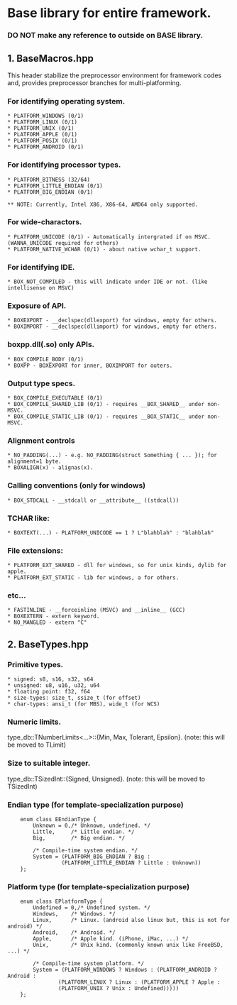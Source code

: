 # Base library for entire framework.
### DO NOT make any reference to outside on BASE library.

## 1. BaseMacros.hpp
This header stabilize the preprocessor environment for framework codes and, 
provides preprocessor branches for multi-platforming.

### For identifying operating system.
	* PLATFORM_WINDOWS (0/1)
	* PLATFORM_LINUX (0/1)
	* PLATFORM_UNIX (0/1)
	* PLATFORM_APPLE (0/1)
	* PLATFORM_POSIX (0/1)
	* PLATFORM_ANDROID (0/1)
	
### For identifying processor types.
	* PLATFORM_BITNESS (32/64)
	* PLATFORM_LITTLE_ENDIAN (0/1)
	* PLATFORM_BIG_ENDIAN (0/1)

	** NOTE: Currently, Intel X86, X86-64, AMD64 only supported.
	
### For wide-charactors.
	* PLATFORM_UNICODE (0/1) - Automatically intergrated if on MSVC. (WANNA_UNICODE required for others)
	* PLATFORM_NATIVE_WCHAR (0/1) - about native wchar_t support.

### For identifying IDE.
	* BOX_NOT_COMPILED - this will indicate under IDE or not. (like intellisense on MSVC)

### Exposure of API.
	* BOXEXPORT - __declspec(dllexport) for windows, empty for others.
	* BOXIMPORT - __declspec(dllimport) for windows, empty for others.

### boxpp.dll(.so) only APIs.
	* BOX_COMPILE_BODY (0/1)
	* BOXPP - BOXEXPORT for inner, BOXIMPORT for outers.

### Output type specs.
	* BOX_COMPILE_EXECUTABLE (0/1)
	* BOX_COMPILE_SHARED_LIB (0/1) - requires __BOX_SHARED__ under non-MSVC.
	* BOX_COMPILE_STATIC_LIB (0/1) - requires __BOX_STATIC__ under non-MSVC.

### Alignment controls
	* NO_PADDING(...) - e.g. NO_PADDING(struct Something { ... }); for alignment=1 byte.
	* BOXALIGN(x) - alignas(x).

### Calling conventions (only for windows)
	* BOX_STDCALL - __stdcall or __attribute__ ((stdcall))

### TCHAR like:
	* BOXTEXT(...) - PLATFORM_UNICODE == 1 ? L"blahblah" : "blahblah"

### File extensions:
	* PLATFORM_EXT_SHARED - dll for windows, so for unix kinds, dylib for apple.
	* PLATFORM_EXT_STATIC - lib for windows, a for others.

### etc...
	* FASTINLINE - __forceinline (MSVC) and __inline__ (GCC)
	* BOXEXTERN	- extern keyword.
	* NO_MANGLED - extern "C"

## 2. BaseTypes.hpp
### Primitive types.
	* signed: s8, s16, s32, s64
	* unsigned: u8, u16, u32, u64
	* floating point: f32, f64
	* size-types: size_t, ssize_t (for offset)
	* char-types: ansi_t (for MBS), wide_t (for WCS)

### Numeric limits.
type_db::TNumberLimits<...>::{Min, Max, Tolerant, Epsilon}. 
(note: this will be moved to TLimit)

### Size to suitable integer.
type_db::TSizedInt<Size>::{Signed, Unsigned}.
(note: this will be moved to TSizedInt)

### Endian type (for template-specialization purpose)
```
	enum class EEndianType {
		Unknown = 0,/* Unknown, undefined. */
		Little,		/* Little endian. */
		Big,		/* Big endian. */

		/* Compile-time system endian. */
		System = (PLATFORM_BIG_ENDIAN ? Big :
				 (PLATFORM_LITTLE_ENDIAN ? Little : Unknown))
	};
```

### Platform type (for template-specialization purpose)
```
	enum class EPlatformType {
		Undefined = 0,/* Undefined system. */
		Windows,	/* Windows. */
		Linux,		/* Linux. (android also linux but, this is not for android) */
		Android,	/* Android. */
		Apple,		/* Apple kind. (iPhone, iMac, ...) */
		Unix,		/* Unix kind. (commonly known unix like FreeBSD, ...) */

		/* Compile-time system platform. */
		System = (PLATFORM_WINDOWS ? Windows : (PLATFORM_ANDROID ? Android :
				(PLATFORM_LINUX ? Linux : (PLATFORM_APPLE ? Apple :
				(PLATFORM_UNIX ? Unix : Undefined)))))
	};
```